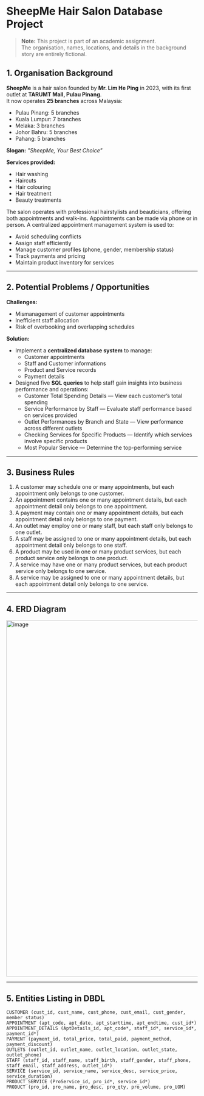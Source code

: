 # SheepMe Hair Salon Database Project
> **Note:** This project is part of an academic assignment.  
> The organisation, names, locations, and details in the background story are entirely fictional.

## 1. Organisation Background

**SheepMe** is a hair salon founded by **Mr. Lim He Ping** in 2023, with its first outlet at **TARUMT Mall, Pulau Pinang**.  
It now operates **25 branches** across Malaysia:

- Pulau Pinang: 5 branches  
- Kuala Lumpur: 7 branches  
- Melaka: 3 branches  
- Johor Bahru: 5 branches  
- Pahang: 5 branches  

**Slogan:** *"SheepMe, Your Best Choice"*  

**Services provided:**
- Hair washing  
- Haircuts  
- Hair colouring  
- Hair treatment  
- Beauty treatments

The salon operates with professional hairstylists and beauticians, offering both appointments and walk-ins. Appointments can be made via phone or in person. A centralized appointment management system is used to:
- Avoid scheduling conflicts  
- Assign staff efficiently  
- Manage customer profiles (phone, gender, membership status)  
- Track payments and pricing  
- Maintain product inventory for services

---

## 2. Potential Problems / Opportunities

**Challenges:**
- Mismanagement of customer appointments  
- Inefficient staff allocation  
- Risk of overbooking and overlapping schedules  

**Solution:**
- Implement a **centralized database system** to manage:
  - Customer appointments  
  - Staff and Customer informations  
  - Product and Service records  
  - Payment details  
- Designed five **SQL queries** to help staff gain insights into business performance and operations:
  - Customer Total Spending Details — View each customer’s total spending
  - Service Performance by Staff — Evaluate staff performance based on services provided
  - Outlet Performances by Branch and State — View performance across different outlets
  - Checking Services for Specific Products — Identify which services involve specific products
  - Most Popular Service — Determine the top-performing service

---

## 3. Business Rules

1. A customer may schedule one or many appointments, but each appointment only belongs to one customer.  
2. An appointment contains one or many appointment details, but each appointment detail only belongs to one appointment.  
3. A payment may contain one or many appointment details, but each appointment detail only belongs to one payment.  
4. An outlet may employ one or many staff, but each staff only belongs to one outlet.  
5. A staff may be assigned to one or many appointment details, but each appointment detail only belongs to one staff.  
6. A product may be used in one or many product services, but each product service only belongs to one product.  
7. A service may have one or many product services, but each product service only belongs to one service.  
8. A service may be assigned to one or many appointment details, but each appointment detail only belongs to one service.  

---

## 4. ERD Diagram

<img width="909" height="935" alt="image" src="https://github.com/user-attachments/assets/8a4af8ad-42da-47fe-9ea9-bcb46c10359c" />

---

## 5. Entities Listing in DBDL

```plaintext
CUSTOMER (cust_id, cust_name, cust_phone, cust_email, cust_gender, member_status)
APPOINTMENT (apt_code, apt_date, apt_starttime, apt_endtime, cust_id*)
APPOINTMENT_DETAILS (AptDetails_id, apt_code*, staff_id*, service_id*, payment_id*)
PAYMENT (payment_id, total_price, total_paid, payment_method, payment_discount)
OUTLETS (outlet_id, outlet_name, outlet_location, outlet_state, outlet_phone)
STAFF (staff_id, staff_name, staff_birth, staff_gender, staff_phone, staff_email, staff_address, outlet_id*)
SERVICE (service_id, service_name, service_desc, service_price, service_duration)
PRODUCT_SERVICE (ProService_id, pro_id*, service_id*)
PRODUCT (pro_id, pro_name, pro_desc, pro_qty, pro_volume, pro_UOM)
